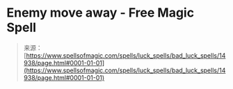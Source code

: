<!--yml
category: 未分类
date: 2024-06-12 18:54:06
-->

# Enemy move away - Free Magic Spell

> 来源：[https://www.spellsofmagic.com/spells/luck_spells/bad_luck_spells/14938/page.html#0001-01-01](https://www.spellsofmagic.com/spells/luck_spells/bad_luck_spells/14938/page.html#0001-01-01)